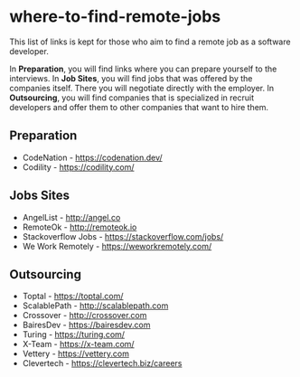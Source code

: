 # where-to-find-remote-jobs
This list of links is kept for those who aim to find a remote job as a software developer.

In **Preparation**, you will find links where you can prepare yourself to the interviews. In **Job Sites**, you will find jobs that was offered by the companies itself. There you will negotiate directly with the employer. In **Outsourcing**, you will find companies that is specialized in recruit developers and offer them to other companies that want to hire them.

## Preparation
* CodeNation - https://codenation.dev/
* Codility - https://codility.com/

## Jobs Sites
* AngelList - http://angel.co
* RemoteOk - http://remoteok.io
* Stackoverflow Jobs - https://stackoverflow.com/jobs/
* We Work Remotely - https://weworkremotely.com/

## Outsourcing
* Toptal - https://toptal.com/
* ScalablePath - http://scalablepath.com
* Crossover - http://crossover.com
* BairesDev - https://bairesdev.com
* Turing - https://turing.com/
* X-Team - https://x-team.com/
* Vettery - https://vettery.com
* Clevertech - https://clevertech.biz/careers
